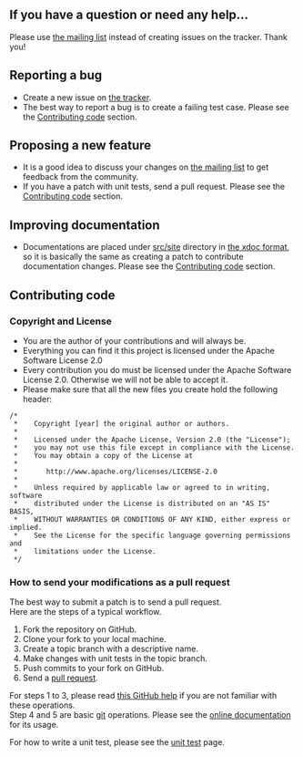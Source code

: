 ## If you have a question or need any help...

Please use [the mailing list](http://groups.google.com/group/mybatis-user) instead of creating issues on the tracker. Thank you!

## Reporting a bug

- Create a new issue on [the tracker](https://github.com/mybatis/mybatis-3/issues).
- The best way to report a bug is to create a failing test case. Please see the [Contributing code](CONTRIBUTING.md#contributing-code) section.

## Proposing a new feature

- It is a good idea to discuss your changes on [the mailing list](http://groups.google.com/group/mybatis-user) to get feedback from the community.
- If you have a patch with unit tests, send a pull request. Please see the [Contributing code](CONTRIBUTING.md#contributing-code) section.


## Improving documentation

- Documentations are placed under [src/site](https://github.com/mybatis/mybatis-3/tree/master/src/site) directory in [the xdoc format](http://maven.apache.org/doxia/references/xdoc-format.html), so it is basically the same as creating a patch to contribute documentation changes. Please see the [Contributing code](CONTRIBUTING.md#contributing-code) section.

## Contributing code

### Copyright and License

- You are the author of your contributions and will always be.
- Everything you can find it this project is licensed under the Apache Software License 2.0
- Every contribution you do must be licensed under the Apache Software License 2.0. Otherwise we will not be able to accept it.
- Please make sure that all the new files you create hold the following header:

```
/*
 *    Copyright [year] the original author or authors.
 *
 *    Licensed under the Apache License, Version 2.0 (the "License");
 *    you may not use this file except in compliance with the License.
 *    You may obtain a copy of the License at
 *
 *       http://www.apache.org/licenses/LICENSE-2.0
 *
 *    Unless required by applicable law or agreed to in writing, software
 *    distributed under the License is distributed on an "AS IS" BASIS,
 *    WITHOUT WARRANTIES OR CONDITIONS OF ANY KIND, either express or implied.
 *    See the License for the specific language governing permissions and
 *    limitations under the License.
 */
```

### How to send your modifications as a pull request

The best way to submit a patch is to send a pull request.  
Here are the steps of a typical workflow.

1. Fork the repository on GitHub.
2. Clone your fork to your local machine.
3. Create a topic branch with a descriptive name.
4. Make changes with unit tests in the topic branch.
5. Push commits to your fork on GitHub.
6. Send a [pull request](https://help.github.com/articles/using-pull-requests).

For steps 1 to 3, please read [this GitHub help](https://help.github.com/articles/fork-a-repo) if you are not familiar with these operations.  
Step 4 and 5 are basic [git](http://git-scm.com/) operations. Please see the [online documentation](http://git-scm.com/documentation) for its usage.

For how to write a unit test, please see the [unit test](https://github.com/mybatis/mybatis-3/wiki/Unit-com.test.CacheTest) page.
